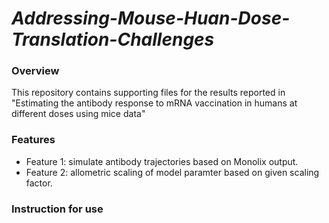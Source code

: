 # *Addressing-Mouse-Huan-Dose-Translation-Challenges*

### Overview
This repository contains supporting files for the results reported in "Estimating the antibody response to mRNA vaccination in humans at different doses using mice data"


### Features
   - Feature 1: simulate antibody trajectories based on Monolix output.
   - Feature 2: allometric scaling of model paramter based on given scaling factor.

### Instruction for use
